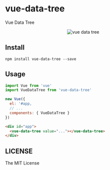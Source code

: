 # vue-data-tree
Vue Data Tree

<p align="center"><img src="https://raw.githubusercontent.com/owen-it/vue-data-tree/master/vue-data-tree.gif" title="vue data tree"/></p>

## Install

`npm install vue-data-tree --save`

## Usage

```js
import Vue from 'vue'
import VueDataTree from 'vue-data-tree'

new Vue({
  el: '#app,
  // ...
  components: { VueDataTree }
})
```

```html
<div id="app">
  <vue-data-tree value="..."></vue-data-tree>
</div>
```

## LICENSE

The MIT License
